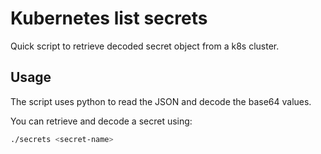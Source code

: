 # Kubernetes list secrets

Quick script to retrieve decoded secret object from a k8s cluster.

## Usage

The script uses python to read the JSON and decode the base64 values.

You can retrieve and decode a secret using:

```bash
./secrets <secret-name>
```
